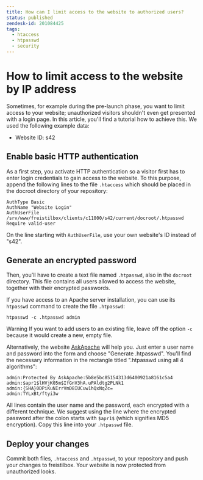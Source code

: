 ```yaml
---
title: How can I limit access to the website to authorized users?
status: published
zendesk-id: 201084425
tags:
  - htaccess
  - htpasswd
  - security
---
```


# How to limit access to the website by IP address

Sometimes, for example during the pre-launch phase, you want to limit access to
your website; unauthorized visitors shouldn't even get presented with a login
page. In this article, you'll find a tutorial how to achieve this. We used the
following example data:

* Website ID: s42

## Enable basic HTTP authentication

As a first step, you activate HTTP authentication so a visitor first has to
enter login credentials to gain access to the website. To this purpose, append
the following lines to the file `.htaccess` which should be placed in the
docroot directory of your repository:

    AuthType Basic  
    AuthName "Website Login"  
    AuthUserFile /srv/www/freistilbox/clients/c11000/s42/current/docroot/.htpasswd
    Require valid-user

On the line starting with `AuthUserFile`, use your own website's ID instead of
"s42".

## Generate an encrypted password

Then, you'll have to create a text file named `.htpasswd`, also in the `docroot`
directory. This file contains all users allowed to access the website, together
with their encrypted passwords.

If you have access to an Apache server installation, you can use its `htpasswd`
command to create the file `.htpasswd`:

    htpasswd -c .htpasswd admin

<span class="label warning">Warning</span> If you want to add users to an
existing file, leave off the option `-c` because it would create a new, empty
file.

Alternatively, the website
[AskApache](http://www.askapache.com/online-tools/htpasswd-generator/) will help
you. Just enter a user name and password into the form and choose "Generate
.htpasswd". You'll find the necessary information in the rectangle titled
".htpasswd using all 4 algorithms":

    admin:Protected By AskApache:5b8e5bc85154313d6400921a8161c5a4  
    admin:$apr1$lHVjK05m$IfGnV3hA.uPAldtg2PLNk1  
    admin:{SHA}0DPiKuNIrrVmD8IUCuw1hQxNqZc=  
    admin:TYLxBt/ftyi3w

All lines contain the user name and the password, each encrypted with a
different technique. We suggest using the line where the encrypted password
after the colon starts with `$apr1$` (which signifies MD5 encryption). Copy this
line into your `.htpasswd` file.

## Deploy your changes

Commit both files, `.htaccess` and `.htpasswd`, to your repository and push your
changes to freistilbox. Your website is now protected from unauthorized looks.
